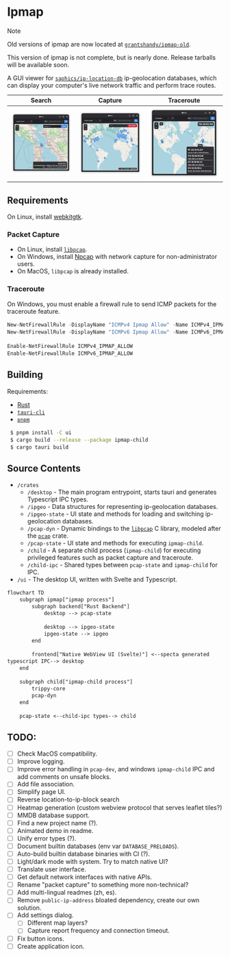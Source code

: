 # Ipmap

> [!NOTE]
> Old versions of ipmap are now located at [`grantshandy/ipmap-old`](https://github.com/grantshandy/ipmap-old).
>
> This version of ipmap is not complete, but is nearly done. Release tarballs will be available soon.

A GUI viewer for [`saphics/ip-location-db`](https://github.com/sapics/ip-location-db?tab=readme-ov-file#city) ip-geolocation databases,
which can display your computer's live network traffic and perform trace routes.

| Search                              | Capture                               | Traceroute                                  |
| ----------------------------------- | ------------------------------------- | ------------------------------------------- |
| ![search](./screenshots/search.png) | ![capture](./screenshots/capture.png) | ![traceroute](./screenshots/traceroute.png) |

## Requirements
On Linux, install [webkitgtk](https://repology.org/project/webkitgtk/versions).

### Packet Capture
 - On Linux, install [`libpcap`](https://repology.org/project/libpcap/versions).
 - On Windows, install [Npcap](https://npcap.org) with network capture for non-administrator users.
 - On MacOS, `libpcap` is already installed.

### Traceroute
On Windows, you must enable a firewall rule to send ICMP packets for the traceroute feature.

```powershell
New-NetFirewallRule -DisplayName "ICMPv4 Ipmap Allow" -Name ICMPv4_IPMAP_ALLOW -Protocol ICMPv4 -Action Allow
New-NetFirewallRule -DisplayName "ICMPv6 Ipmap Allow" -Name ICMPv6_IPMAP_ALLOW -Protocol ICMPv6 -Action Allow

Enable-NetFirewallRule ICMPv4_IPMAP_ALLOW
Enable-NetFirewallRule ICMPv6_IPMAP_ALLOW
```

## Building
Requirements:
 - [Rust](https://rust-lang.org)
 - [`tauri-cli`](https://v2.tauri.app/reference/cli/)
 - [`pnpm`](https://pnpm.io/)

```sh
 $ pnpm install -C ui
 $ cargo build --release --package ipmap-child
 $ cargo tauri build
```

## Source Contents
 - `/crates`
    - `/desktop` - The main program entrypoint, starts tauri and generates Typescript IPC types.
    - `/ipgeo` - Data structures for representing ip-geolocation databases.
    - `/ipgeo-state` - UI state and methods for loading and switching ip-geolocation databases.
    - `/pcap-dyn` - Dynamic bindings to the [`libpcap`](https://www.tcpdump.org/) C library, modeled after the [`pcap`](https://crates.io/crates/pcap) crate.
    - `/pcap-state` - UI state and methods for executing `ipmap-child`.
    - `/child` - A separate child process (`ipmap-child`) for executing privileged features such as packet capture and traceroute.
    - `/child-ipc` - Shared types between `pcap-state` and `ipmap-child` for IPC.
 - `/ui` - The desktop UI, written with Svelte and Typescript.

```mermaid
flowchart TD
    subgraph ipmap["ipmap process"]
        subgraph backend["Rust Backend"]
            desktop --> pcap-state

            desktop --> ipgeo-state
            ipgeo-state --> ipgeo
        end

        frontend["Native WebView UI (Svelte)"] <--specta generated typescript IPC--> desktop
    end

    subgraph child["ipmap-child process"]
        trippy-core
        pcap-dyn
    end

    pcap-state <--child-ipc types--> child
```

## TODO:
 - [ ] Check MacOS compatibility.
 - [ ] Improve logging.
 - [ ] Improve error handling in `pcap-dev`, and windows `ipmap-child` IPC and add comments on unsafe blocks.
 - [ ] Add file association.
 - [ ] Simplify page UI.
 - [ ] Reverse location-to-ip-block search
 - [ ] Heatmap generation (custom webview protocol that serves leaflet tiles?)
 - [ ] MMDB database support.
 - [ ] Find a new project name (?).
 - [ ] Animated demo in readme.
 - [ ] Unify error types (?).
 - [ ] Document builtin databases (env var `DATABASE_PRELOADS`).
 - [ ] Auto-build builtin database binaries with CI (?).
 - [ ] Light/dark mode with system. Try to match native UI?
 - [ ] Translate user interface.
 - [ ] Get default network interfaces with native APIs.
 - [ ] Rename "packet capture" to something more non-technical?
 - [ ] Add multi-lingual readmes (zh, es).
 - [ ] Remove `public-ip-address` bloated dependency, create our own solution.
 - [ ] Add settings dialog.
   - [ ] Different map layers?
   - [ ] Capture report frequency and connection timeout.
 - [ ] Fix button icons.
 - [ ] Create application icon.
